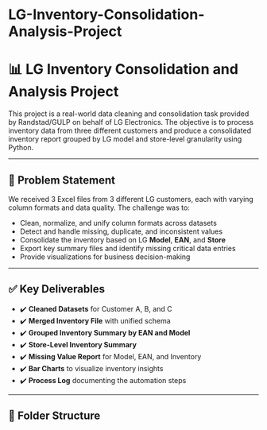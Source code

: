 # LG-Inventory-Consolidation-Analysis-Project

# 📊 LG Inventory Consolidation and Analysis Project

This project is a real-world data cleaning and consolidation task provided by Randstad/GULP on behalf of LG Electronics. The objective is to process inventory data from three different customers and produce a consolidated inventory report grouped by LG model and store-level granularity using Python.

---

## 🧩 Problem Statement

We received 3 Excel files from 3 different LG customers, each with varying column formats and data quality. The challenge was to:
- Clean, normalize, and unify column formats across datasets
- Detect and handle missing, duplicate, and inconsistent values
- Consolidate the inventory based on LG **Model**, **EAN**, and **Store**
- Export key summary files and identify missing critical data entries
- Provide visualizations for business decision-making

---

## ✅ Key Deliverables

- ✔️ **Cleaned Datasets** for Customer A, B, and C  
- ✔️ **Merged Inventory File** with unified schema  
- ✔️ **Grouped Inventory Summary by EAN and Model**
- ✔️ **Store-Level Inventory Summary**
- ✔️ **Missing Value Report** for Model, EAN, and Inventory
- ✔️ **Bar Charts** to visualize inventory insights
- ✔️ **Process Log** documenting the automation steps

---

## 📁 Folder Structure

